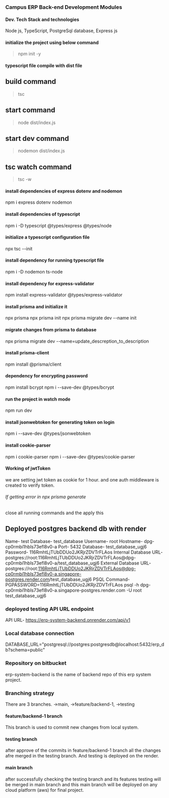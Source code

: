 ### Campus ERP Back-end Development Modules

#### Dev. Tech Stack and technologies
Node js, TypeScript, PostgreSql database, Express js

#### initialize the project using below command

> npm init -y

#### typescript file compile with dist file

## build command

> tsc

## start command 

> node dist/index.js

## start dev command 

> nodemon dist/index.js

## tsc watch command 

> tsc -w

#### install dependencies of express dotenv and nodemon

npm i express dotenv nodemon

#### install dependencies of typescript

npm i -D typescript @types/express @types/node

#### initialize a typescript configuration file

npx tsc --init

#### install dependency for running typescript file

npm i -D nodemon ts-node

#### install dependency for express-validator

npm install express-validator @types/express-validator

#### install prisma and initialize it

npx prisma
npx prisma init
npx prisma migrate dev --name init

#### migrate changes from prisma to database

npx prisma migrate dev --name=update_descreption_to_description

#### install prisma-client

npm install @prisma/client

#### dependency for encrypting password

npm install bcrypt
npm i --save-dev @types/bcrypt

#### run the project in watch mode

npm run dev

#### install jsonwebtoken for generating token on login

npm i --save-dev @types/jsonwebtoken

#### install cookie-parser

npm i cookie-parser
npm i --save-dev @types/cookie-parser

#### Working of jwtToken

we are setting jwt token as cookie for 1 hour. and one auth middleware is created to verify token.

###### If getting error in npx prisma generate
close all running commands and the apply this


## Deployed postgres backend db with render
 Name- test
 Database- test_database
 Username- root
 Hostname- dpg-cp0rmbi1hbls73efl8v0-a
 Port- 5432
 Database- test_database_ugj6
 Password- 116RmhtLjTUbDDUo2JKRjrZDVTrFLAos
 Internal Database URL- postgres://root:116RmhtLjTUbDDUo2JKRjrZDVTrFLAos@dpg-cp0rmbi1hbls73efl8v0-a/test_database_ugj6
 External Database URL- postgres://root:116RmhtLjTUbDDUo2JKRjrZDVTrFLAos@dpg-cp0rmbi1hbls73efl8v0-a.singapore-postgres.render.com/test_database_ugj6
 PSQL Command- PGPASSWORD=116RmhtLjTUbDDUo2JKRjrZDVTrFLAos psql -h dpg-cp0rmbi1hbls73efl8v0-a.singapore-postgres.render.com -U root test_database_ugj6

### deployed testing API URL endpoint
API URL- https://erp-system-backend.onrender.com/api/v1


### Local database connection
DATABASE_URL="postgresql://postgres:postgresdb@localhost:5432/erp_db?schema=public"

### Repository on bitbucket
erp-system-backend is the name of backend repo of this erp system project.

### Branching strategy
There are 3 branches. ->main,  ->feature/backend-1,  ->testing

#### feature/backend-1 branch
This branch is used to commit new changes from local system.

#### testing branch
after approve of the commits in feature/backend-1 branch all the changes afre merged in the testing branch. And testing is deployed on the render.

#### main branch
after successfully checking the testing branch and its features testing will be merged in main branch and this main branch will be deployed on any cloud platform (aws) for final project.